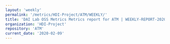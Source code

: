 ```yaml
---
layout: 'weekly'
permalink: '/metrics/HDI-Project/ATM/WEEKLY/'
title: 'DAI Lab OSS Metrics Metrics report for ATM | WEEKLY-REPORT-2020-02-09'
organization: 'HDI-Project'
repository: 'ATM'
current_date: '2020-02-09'
---
```

